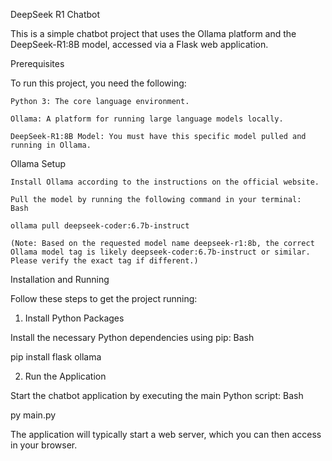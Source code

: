 DeepSeek R1 Chatbot

This is a simple chatbot project that uses the Ollama platform and the DeepSeek-R1:8B model, accessed via a Flask web application.

Prerequisites

To run this project, you need the following:

    Python 3: The core language environment.

    Ollama: A platform for running large language models locally.

    DeepSeek-R1:8B Model: You must have this specific model pulled and running in Ollama.

Ollama Setup

    Install Ollama according to the instructions on the official website.

    Pull the model by running the following command in your terminal:
    Bash

    ollama pull deepseek-coder:6.7b-instruct

    (Note: Based on the requested model name deepseek-r1:8b, the correct Ollama model tag is likely deepseek-coder:6.7b-instruct or similar. Please verify the exact tag if different.)

Installation and Running

Follow these steps to get the project running:

1. Install Python Packages

Install the necessary Python dependencies using pip:
Bash

pip install flask ollama

2. Run the Application

Start the chatbot application by executing the main Python script:
Bash

py main.py

The application will typically start a web server, which you can then access in your browser.